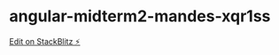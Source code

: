 # angular-midterm2-mandes-xqr1ss

[Edit on StackBlitz ⚡️](https://stackblitz.com/edit/angular-finalexam-mandes-xqr1ss?file=src/app/app.component.ts)
